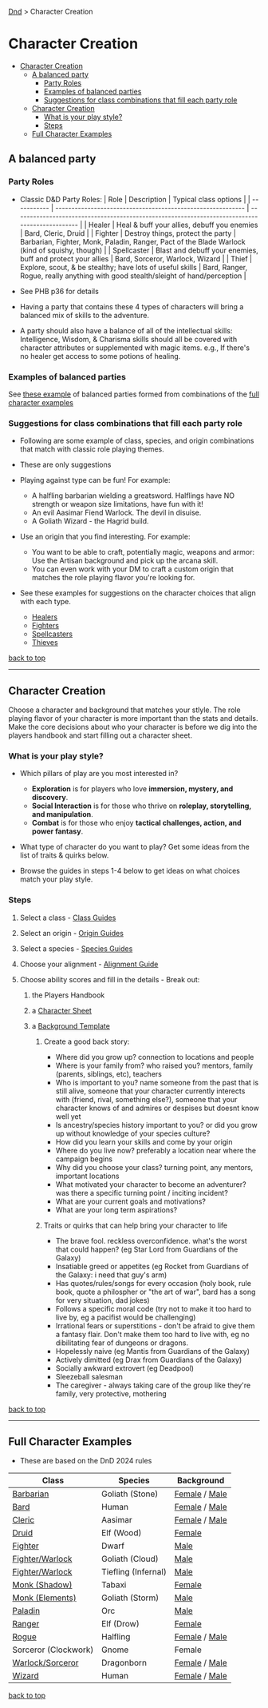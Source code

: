 [Dnd](./readme.md) > Character Creation

# Character Creation

- [Character Creation](#character-creation)
  - [A balanced party](#a-balanced-party)
    - [Party Roles](#party-roles)
    - [Examples of balanced parties](#examples-of-balanced-parties)
    - [Suggestions for class combinations that fill each party role](#suggestions-for-class-combinations-that-fill-each-party-role)
  - [Character Creation](#character-creation-1)
    - [What is your play style?](#what-is-your-play-style)
    - [Steps](#steps)
  - [Full Character Examples](#full-character-examples)

## A balanced party

### Party Roles

- Classic D&D Party Roles:
  | Role | Description | Typical class options |
  | ----------- | ----------------------------------------------------------- | ---------------------------------------------------------------------------------------------- |
  | Healer | Heal & buff your allies, debuff you enemies | Bard, Cleric, Druid |
  | Fighter | Destroy things, protect the party | Barbarian, Fighter, Monk, Paladin, Ranger, Pact of the Blade Warlock (kind of squishy, though) |
  | Spellcaster | Blast and debuff your enemies, buff and protect your allies | Bard, Sorceror, Warlock, Wizard |
  | Thief | Explore, scout, & be stealthy; have lots of useful skills | Bard, Ranger, Rogue, really anything with good stealth/sleight of hand/perception |

- See PHB p36 for details
- Having a party that contains these 4 types of characters will bring a balanced mix of skills to the adventure.
- A party should also have a balance of all of the intellectual skills: Intelligence, Wisdom, & Charisma skills should all be covered with character attributes or supplemented with magic items. e.g., If there's no healer get access to some potions of healing.

### Examples of balanced parties

See [these example](./example-parties.md) of balanced parties formed from combinations of the [full character examples](#full-character-examples)

### Suggestions for class combinations that fill each party role

- Following are some example of class, species, and origin combinations that match with classic role playing themes.
- These are only suggestions
- Playing against type can be fun! For example:
  - A halfling barbarian wielding a greatsword. Halflings have NO strength or weapon size limitations, have fun with it!
  - An evil Aasimar Fiend Warlock. The devil in disuise.
  - A Goliath Wizard - the Hagrid build.
- Use an origin that you find interesting. For example:

  - You want to be able to craft, potentially magic, weapons and armor: Use the Artisan background and pick up the arcana skill.
  - You can even work with your DM to craft a custom origin that matches the role playing flavor you're looking for.

- See these examples for suggestions on the character choices that align with each type.
  - [Healers](./healers.md)
  - [Fighters](./fighters.md)
  - [Spellcasters](./spellcasters.md)
  - [Thieves](./thieves.md)

[back to top](#character-creation)

---

## Character Creation

Choose a character and background that matches your stlyle. The role playing flavor of your character is more important than the stats and details. Make the core decisions about who your character is before we dig into the players handbook and start filling out a character sheet.

### What is your play style?

- Which pillars of play are you most interested in?

  - **Exploration** is for players who love **immersion, mystery, and discovery**.
  - **Social Interaction** is for those who thrive on **roleplay, storytelling, and manipulation**.
  - **Combat** is for those who enjoy **tactical challenges, action, and power fantasy**.

- What type of character do you want to play? Get some ideas from the list of traits & quirks below.
- Browse the guides in steps 1-4 below to get ideas on what choices match your play style.

### Steps

1. Select a class - [Class Guides](./class-guides.md)
2. Select an origin - [Origin Guides](./origin-guides.md)
3. Select a species - [Species Guides](./species-guides.md)
4. Choose your alignment - [Alignment Guide](./alignment-guides.md)
5. Choose ability scores and fill in the details - Break out:

   1. the Players Handbook
   2. a [Character Sheet](./2024_rules/DnD_2024_CharacterSheet_FormFillable.pdf)
   3. a [Background Template](./2024_rules/DnD_2024_CharacterBackground.docx)

      1. Create a good back story:

         - Where did you grow up? connection to locations and people
         - Where is your family from? who raised you? mentors, family (parents, siblings, etc), teachers
         - Who is important to you? name someone from the past that is still alive, someone that your character currently interects with (friend, rival, something else?), someone that your character knows of and admires or despises but doesnt know well yet
         - Is ancestry/species history important to you? or did you grow up without knowledge of your species culture?
         - How did you learn your skills and come by your origin
         - Where do you live now? preferably a location near where the campaign begins
         - Why did you choose your class? turning point, any mentors, important locations
         - What motivated your character to become an adventurer? was there a specific turning point / inciting incident?
         - What are your current goals and motivations?
         - What are your long term aspirations?

      2. Traits or quirks that can help bring your character to life
         - The brave fool. reckless overconfidence. what's the worst that could happen? (eg Star Lord from Guardians of the Galaxy)
         - Insatiable greed or appetites (eg Rocket from Guardians of the Galaxy: i need that guy's arm)
         - Has quotes/rules/songs for every occasion (holy book, rule book, quote a philospher or "the art of war", bard has a song for very situation, dad jokes)
         - Follows a specific moral code (try not to make it too hard to live by, eg a pacifist would be challenging)
         - Irrational fears or superstitions - don't be afraid to give them a fantasy flair. Don't make them too hard to live with, eg no dibilitating fear of dungeons or dragons.
         - Hopelessly naive (eg Mantis from Guardians of the Galaxy)
         - Actively dimitted (eg Drax from Guardians of the Galaxy)
         - Socially awkward extrovert (eg Deadpool)
         - Sleezeball salesman
         - The caregiver - always taking care of the group like they're family, very protective, mothering

[back to top](#character-creation)

---

## Full Character Examples

- These are based on the DnD 2024 rules

| Class                                                                                    | Species             | Background                                                                                                                                        |
| ---------------------------------------------------------------------------------------- | ------------------- | ------------------------------------------------------------------------------------------------------------------------------------------------- |
| [Barbarian](./2024_rules/Character_Examples/DnD_2024_PC_Barbarian.pdf)                   | Goliath (Stone)     | [Female](./2024_rules/Character_Examples/DnD_2024_PC_Barbarian_Female.md) / [Male](./2024_rules/Character_Examples/DnD_2024_PC_Barbarian_Male.md) |
| [Bard](./2024_rules/Character_Examples/DnD_2024_PC_Bard.pdf)                             | Human               | [Female](./2024_rules/Character_Examples/DnD_2024_PC_Bard_Female.md) / [Male](./2024_rules/Character_Examples/DnD_2024_PC_Bard_Male.md)           |
| [Cleric](./2024_rules/Character_Examples/DnD_2024_PC_Cleric.pdf)                         | Aasimar             | [Female](./2024_rules/Character_Examples/DnD_2024_PC_Cleric_Female.md) / [Male](./2024_rules/Character_Examples/DnD_2024_PC_Cleric_Male.md)       |
| [Druid](./2024_rules/Character_Examples/DnD_2024_PC_Druid.pdf)                           | Elf (Wood)          | [Female](./2024_rules/Character_Examples/DnD_2024_PC_Druid_Female.md)                                                                             |
| [Fighter](./2024_rules/Character_Examples/DnD_2024_PC_Fighter.pdf)                       | Dwarf               | [Male](./2024_rules/Character_Examples/DnD_2024_PC_Fighter_Male.md)                                                                               |
| [Fighter/Warlock](./2024_rules/Character_Examples/DnD_2024_PC_Warlock-Blade-Archfey.pdf) | Goliath (Cloud)     | [Male](./2024_rules/Character_Examples/DnD_2024_PC_Warlock-Blade-Archfey.md)                                                                      |
| [Fighter/Warlock](./2024_rules/Character_Examples/DnD_2024_PC_Warlock-Blade-Fiend.pdf)   | Tiefling (Infernal) | [Male](./2024_rules/Character_Examples/DnD_2024_PC_Warlock-Blade-Fiend.md)                                                                        |
| [Monk (Shadow)](./2024_rules/Character_Examples/DnD_2024_PC_Monk_Shadow_Female.pdf)      | Tabaxi              | [Female](./2024_rules/Character_Examples/DnD_2024_PC_Monk_Shadow_Female.md)                                                                       |
| [Monk (Elements)](./2024_rules/Character_Examples/DnD_2024_PC_Monk_Elements_Male.pdf)    | Goliath (Storm)     | [Male](./2024_rules/Character_Examples/DnD_2024_PC_Monk_Elements_Male.md)                                                                         |
| [Paladin](./2024_rules/Character_Examples/DnD_2024_PC_Paladin.pdf)                       | Orc                 | [Male](./2024_rules/Character_Examples/DnD_2024_PC_Paladin_Male.md)                                                                               |
| [Ranger](./2024_rules/Character_Examples/DnD_2024_PC_Ranger.pdf)                         | Elf (Drow)          | [Female](./2024_rules/Character_Examples/DnD_2024_PC_Ranger_Female.md)                                                                            |
| [Rogue](./2024_rules/Character_Examples/DnD_2024_PC_Rogue.pdf)                           | Halfling            | [Female](./2024_rules/Character_Examples/DnD_2024_PC_Rogue_Female.md) / [Male](./2024_rules/Character_Examples/DnD_2024_PC_Rogue_Male.md)         |
| Sorceror (Clockwork)                                                                     | Gnome               | Female                                                                                                                                            |
| [Warlock/Sorceror](./2024_rules/Character_Examples/DnD_2024_PC_Sorlock.pdf)              | Dragonborn          | [Female](./2024_rules/Character_Examples/DnD_2024_PC_Sorlock_Female.md) / [Male](./2024_rules/Character_Examples/DnD_2024_PC_Sorlock_Male.md)     |
| [Wizard](./2024_rules/Character_Examples/DnD_2024_PC_Wizrard.pdf)                        | Human               | [Female](./2024_rules/Character_Examples/DnD_2024_PC_Wizard_Female.md) / [Male](./2024_rules/Character_Examples/DnD_2024_PC_Wizard_Male.md)       |

[back to top](#character-creation)
